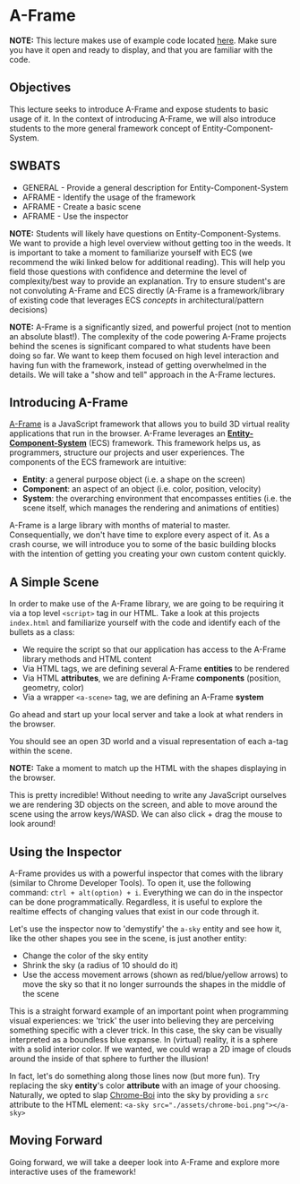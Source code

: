 # A-Frame

**NOTE:** This lecture makes use of example code located [here][example]. Make sure you have it open and ready to display, and that you are familiar with the code.  

## Objectives

This lecture seeks to introduce A-Frame and expose students to basic usage of it. In the context of introducing A-Frame, we will also introduce students to the more general framework concept of Entity-Component-System.


## SWBATS

+ GENERAL - Provide a general description for Entity-Component-System
+ AFRAME - Identify the usage of the framework
+ AFRAME - Create a basic scene
+ AFRAME - Use the inspector

**NOTE:** Students will likely have questions on Entity-Component-Systems. We want to provide a high level overview without getting too in the weeds. It is important to take a moment to familiarize yourself with ECS (we recommend the wiki linked below for additional reading). This will help you field those questions with confidence and determine the level of complexity/best way to provide an explanation. Try to ensure student's are not convoluting A-Frame and ECS directly (A-Frame is a framework/library of existing code that leverages ECS _concepts_ in architectural/pattern decisions)

**NOTE:** A-Frame is a significantly sized, and powerful project (not to mention an absolute blast!). The complexity of the code powering A-Frame projects behind the scenes is significant compared to what students have been doing so far. We want to keep them focused on high level interaction and having fun with the framework, instead of getting overwhelmed in the details. We will take a "show and tell" approach in the A-Frame lectures.


## Introducing A-Frame

[A-Frame][a-frame-intro] is a JavaScript framework that allows you to build 3D virtual reality applications that run in the browser. A-Frame leverages an [**Entity-Component-System**][ecs] (ECS) framework. This framework helps us, as programmers, structure our projects and user experiences. The components of the ECS framework are intuitive:
  - **Entity**: a general purpose object (i.e. a shape on the screen)
  - **Component**: an aspect of an object (i.e. color, position, velocity)
  - **System**: the overarching environment that encompasses entities (i.e. the scene itself, which manages the rendering and animations of entities)

A-Frame is a large library with months of material to master. Consequentially, we don't have time to explore every aspect of it. As a crash course, we will introduce you to some of the basic building blocks with the intention of getting you creating your own custom content quickly.  

## A Simple Scene

In order to make use of the A-Frame library, we are going to be requiring it via a top level `<script>` tag in our HTML. Take a look at this projects `index.html` and familiarize yourself with the code and identify each of the bullets as a class:
  - We require the script so that our application has access to the A-Frame library methods and HTML content
  - Via HTML tags, we are defining several A-Frame **entities** to be rendered
  - Via HTML **attributes**, we are defining A-Frame **components** (position, geometry, color)
  - Via a wrapper `<a-scene>` tag, we are defining an A-Frame **system**

Go ahead and start up your local server and take a look at what renders in the browser. 

You should see an open 3D world and a visual representation of each a-tag within the scene. 

**NOTE:** Take a moment to match up the HTML with the shapes displaying in the browser.

This is pretty incredible! Without needing to write any JavaScript ourselves we are rendering 3D objects on the screen, and able to move around the scene using the arrow keys/WASD. We can also click + drag the mouse to look around!

## Using the Inspector

A-Frame provides us with a powerful inspector that comes with the library (similar to Chrome Developer Tools). To open it, use the following command: `ctrl + alt(option) + i`. Everything we can do in the inspector can be done programmatically. Regardless, it is useful to explore the realtime effects of changing values that exist in our code through it.

Let's use the inspector now to 'demystify' the `a-sky` entity and see how it, like the other shapes you see in the scene, is just another entity:
  - Change the color of the sky entity
  - Shrink the sky (a radius of 10 should do it)
  - Use the access movement arrows (shown as red/blue/yellow arrows) to move the sky so that it no longer surrounds the shapes in the middle of the scene

This is a straight forward example of an important point when programming visual experiences: we 'trick' the user into believing they are perceiving something specific with a clever trick. In this case, the sky can be visually interpreted as a boundless blue expanse. In (virtual) reality, it is a sphere with a solid interior color. If we wanted, we could wrap a 2D image of clouds around the inside of that sphere to further the illusion!

In fact, let's do something along those lines now (but more fun). Try replacing the sky **entity**'s color **attribute** with an image of your choosing. Naturally, we opted to slap [Chrome-Boi][rejected-chrome-boi] into the sky by providing a `src` attribute to the HTML element: `<a-sky src="./assets/chrome-boi.png"></a-sky>`

## Moving Forward

Going forward, we will take a deeper look into A-Frame and explore more interactive uses of the framework!

[rejected-chrome-boi]: "https://en.wikipedia.org/wiki/Draft:Chrome_Boi"
[ecs]: "https://en.wikipedia.org/wiki/Entity%E2%80%93component%E2%80%93system"
[a-frame-intro]: "https://aframe.io/docs/0.8.0/introduction/"
[example]: https://github.com/learn-co-curriculum/kwk-level-2-a-frame-lecture-code
